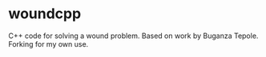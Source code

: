 # woundcpp
C++ code for solving a wound problem. Based on work by Buganza Tepole. Forking for my own use.
